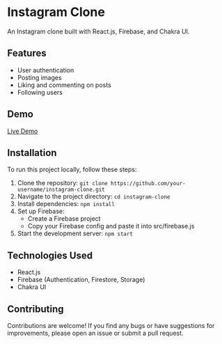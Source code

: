 # Instagram Clone

An Instagram clone built with React.js, Firebase, and Chakra UI.

## Features

- User authentication
- Posting images
- Liking and commenting on posts
- Following users

## Demo

[Live Demo]([https://your-demo-url.com](https://social-insta-clone-nilanchal.vercel.app/))

## Installation

To run this project locally, follow these steps:

1. Clone the repository: `git clone https://github.com/your-username/instagram-clone.git`
2. Navigate to the project directory: `cd instagram-clone`
3. Install dependencies: `npm install`
4. Set up Firebase:
   - Create a Firebase project
   - Copy your Firebase config and paste it into src/firebase.js
5. Start the development server: `npm start`

## Technologies Used

- React.js
- Firebase (Authentication, Firestore, Storage)
- Chakra UI

## Contributing

Contributions are welcome! If you find any bugs or have suggestions for improvements, please open an issue or submit a pull request.

